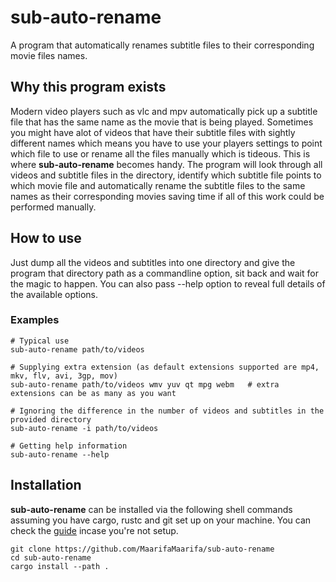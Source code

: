 # sub-auto-rename

A program that automatically renames subtitle files to their corresponding movie files names.

## Why this program exists

Modern video players such as vlc and mpv automatically pick up a subtitle file that has the same name as the movie that is being played. Sometimes you might have alot of videos that have their subtitle files with sightly different names which means you have to use your players settings to point which file to use or rename all the files manually which is tideous. This is where **sub-auto-rename** becomes handy.
The program will look through all videos and subtitle files in the directory, identify which subtitle file points to which movie file and automatically rename the subtitle files to the same names as their corresponding movies saving time if all of this work could be performed manually.

## How to use

Just dump all the videos and subtitles into one directory and give the program that directory path as a commandline option, sit back and wait for the magic to happen. You can also pass --help option to reveal full details of the available options.

### Examples
```shell
# Typical use
sub-auto-rename path/to/videos

# Supplying extra extension (as default extensions supported are mp4, mkv, flv, avi, 3gp, mov)
sub-auto-rename path/to/videos wmv yuv qt mpg webm   # extra extensions can be as many as you want

# Ignoring the difference in the number of videos and subtitles in the provided directory
sub-auto-rename -i path/to/videos

# Getting help information
sub-auto-rename --help
```

## Installation

**sub-auto-rename** can be installed via the following shell commands assuming you have cargo, rustc and git set up on your machine. You can check the [guide](https://rustup.rs/) incase you're not setup.

```shell
git clone https://github.com/MaarifaMaarifa/sub-auto-rename
cd sub-auto-rename
cargo install --path .
```
